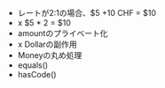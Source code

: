 * レートが2:1の場合、$5 +10 CHF = $10
* x $5 * 2 = $10
* amountのプライベート化
* x Dollarの副作用
* Moneyの丸め処理
* equals()
* hasCode()
